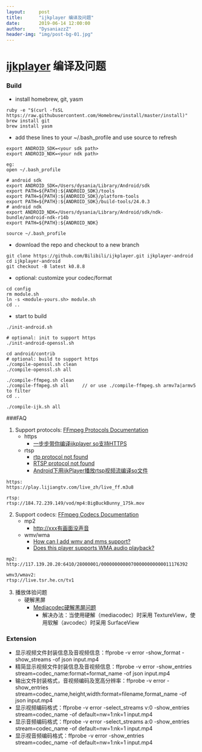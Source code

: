 ```yaml
---
layout:     post
title:      "ijkplayer 编译及问题"
date:       2019-06-14 12:00:00
author:     "DysaniazzZ"
header-img: "img/post-bg-01.jpg"
---
```


# [ijkplayer](https://github.com/bilibili/ijkplayer) 编译及问题

### Build

* install homebrew, git, yasm
```
ruby -e "$(curl -fsSL https://raw.githubusercontent.com/Homebrew/install/master/install)"
brew install git
brew install yasm
```

* add these lines to your ~/.bash_profile and use source to refresh
```
export ANDROID_SDK=<your sdk path>
export ANDROID_NDK=<your ndk path>

eg:
open ~/.bash_profile

# android sdk
export ANDROID_SDK=/Users/dysania/Library/Android/sdk
export PATH=${PATH}:${ANDROID_SDK}/tools
export PATH=${PATH}:${ANDROID_SDK}/platform-tools
export PATH=${PATH}:${ANDROID_SDK}/build-tools/24.0.3
# android ndk
export ANDROID_NDK=/Users/dysania/Library/Android/sdk/ndk-bundle/android-ndk-r14b
export PATH=${PATH}:${ANDROID_NDK}

source ~/.bash_profile
```

* download the repo and checkout to a new branch
```
git clone https://github.com/Bilibili/ijkplayer.git ijkplayer-android
cd ijkplayer-android
git checkout -B latest k0.8.8
```

* optional: customize your codec/format
```
cd config
rm module.sh
ln -s <module-yours.sh> module.sh
cd ..
```

* start to build
```
./init-android.sh

# optional: init to support https
./init-android-openssl.sh

cd android/contrib
# optional: build to support https
./compile-openssl.sh clean
./compile-openssl.sh all

./compile-ffmpeg.sh clean
./compile-ffmpeg.sh all		// or use ./compile-ffmpeg.sh armv7a|armv5 to filter
cd ..

./compile-ijk.sh all
```

###FAQ

1. Support protocols: [FFmpeg Protocols Documentation](http://www.ffmpeg.org/ffmpeg-protocols.html)
   * https
     * [一步步带你编译ijkplayer so支持HTTPS](https://www.imooc.com/article/33930)
   * rtsp
     * [rtp protocol not found](https://github.com/bilibili/ijkplayer/issues/2199)
     * [RTSP protocol not found](https://github.com/bilibili/ijkplayer/issues/208)
     * [Android下用ijkPlayer播放rtsp视频流编译so文件](http://aduroidpc.top/2017/06/10/Android%E4%B8%8B%E7%94%A8ijkPlayer%E6%92%AD%E6%94%BErtsp%E8%A7%86%E9%A2%91%E6%B5%81%E7%BC%96%E8%AF%91so%E6%96%87%E4%BB%B6/)
```
https:
https://play.lijiangtv.com/live_zh/live_ff.m3u8

rtsp:
rtsp://184.72.239.149/vod/mp4:BigBuckBunny_175k.mov
```

2. Support codecs: [FFmpeg Codecs Documentation](https://ffmpeg.org/ffmpeg-codecs.html)
   * mp2
     * [http://xxx有画面没声音](https://github.com/bilibili/ijkplayer/issues/3951)
   * wmv/wma
     * [How can I add wmv and mms support?](https://github.com/bilibili/ijkplayer/issues/82)
     * [Does this player supports WMA audio playback? ](https://github.com/bilibili/ijkplayer/issues/1327)
```
mp2:
http://117.139.20.20:6410/28000001/00000000000700000000000011176392

wmv3/wmav2:
rtsp://live.tsr.he.cn/tv1
```

3. 播放体验问题
   * 硬解黑屏
     * [Mediacodec硬解黑屏问题](https://github.com/Bilibili/ijkplayer/issues/3181)
       * 解决办法：当使用硬解（mediacodec）时采用 TextureView，使用软解（avcodec）时采用 SurfaceView

### Extension

* 显示视频文件封装信息及音视频信息：ffprobe -v error -show_format -show_streams -of json input.mp4
* 精简显示视频文件封装信息及音视频信息：ffprobe -v error -show_entries stream=codec_name:format=format_name -of json input.mp4
* 输出文件封装格式，音视频编码及宽高分辨率：ffprobe -v error -show_entries stream=codec_name,height,width:format=filename,format_name -of json input.mp4
* 显示视频编码格式：ffprobe -v error -select_streams v:0 -show_entries stream=codec_name -of default=nw=1:nk=1 input.mp4
* 显示音频编码格式：ffprobe -v error -select_streams a:0 -show_entries stream=codec_name -of default=nw=1:nk=1 input.mp4
* 显示视音频编码格式：ffprobe -v error -show_entries stream=codec_name -of default=nw=1:nk=1 input.mp4